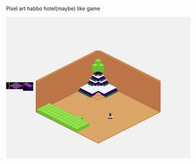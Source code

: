 Pixel art habbo hotel(maybe) like game

![game](browser/assets/2024-10-28_23-47.png?raw=true "game")
